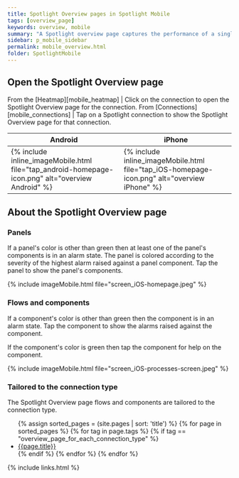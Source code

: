 ```yaml
---
title: Spotlight Overview pages in Spotlight Mobile
tags: [overview_page]
keywords: overview, mobile
summary: "A Spotlight overview page captures the performance of a single monitored connection. Flows and components are updated in real time to highlight obvious bottlenecks and problem areas and color coded to indicate when an alarm is raised."
sidebar: p_mobile_sidebar
permalink: mobile_overview.html
folder: SpotlightMobile
---
```


## Open the Spotlight Overview page

From the [Heatmap][mobile_heatmap] | Click on the connection to open the Spotlight Overview page for the connection.
From [Connections][mobile_connections] | Tap on a Spotlight connection to show the Spotlight Overview page for that connection.

Android | iPhone
--------|-------
{% include inline_imageMobile.html file="tap_android-homepage-icon.png" alt="overview Android" %} | {% include inline_imageMobile.html file="tap_iOS-homepage-icon.png" alt="overview iPhone" %}

## About the Spotlight Overview page

### Panels

If a panel's color is other than green then at least one of the panel's components is in an alarm state. The panel is colored according to the severity of the highest alarm raised against a panel component. Tap the panel to show the panel's components.

{% include imageMobile.html file="screen_iOS-homepage.jpeg" %}

### Flows and components

If a component's color is other than green then the component is in an alarm state. Tap the component to show the alarms raised against the component.

If the component's color is green then tap the component for help on the component.

{% include imageMobile.html file="screen_iOS-processes-screen.jpeg" %}

### Tailored to the connection type

The Spotlight Overview page flows and components are tailored to the connection type.

<ul>
{% assign sorted_pages = (site.pages | sort: 'title') %}
{% for page in sorted_pages %}
{% for tag in page.tags %}
{% if tag == "overview_page_for_each_connection_type" %}
<li><a href="{{ page.url | prepend: site.baseurl}}">{{page.title}}</a></li>
{% endif %}
{% endfor %}
{% endfor %}
</ul>


{% include links.html %}
